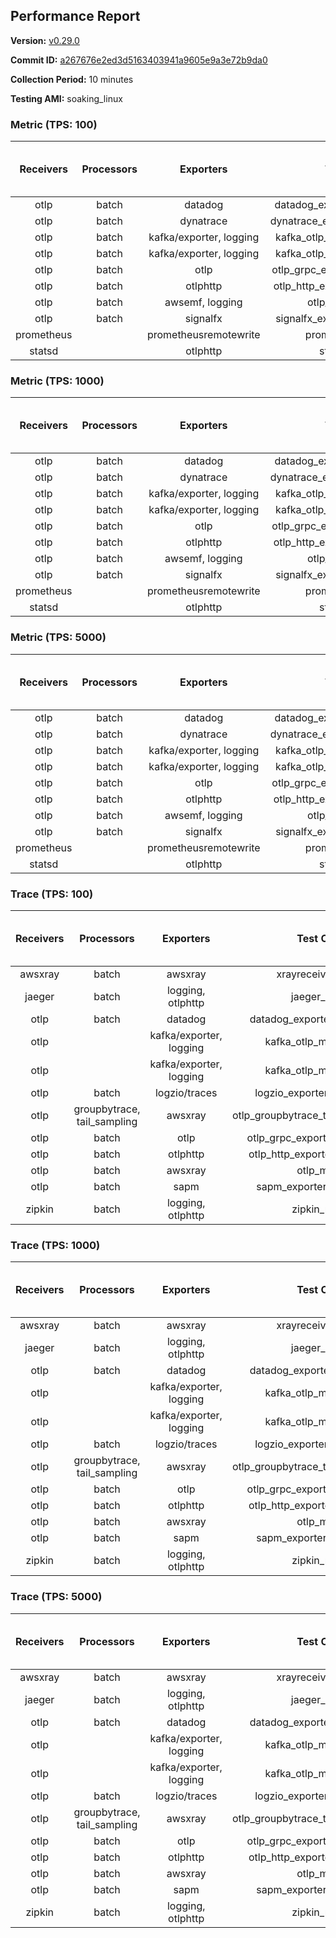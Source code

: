 ## Performance Report

**Version:** [v0.29.0](https://github.com/aws-observability/aws-otel-collector/releases/tag/v0.29.0)

**Commit ID:** [a267676e2ed3d5163403941a9605e9a3e72b9da0](https://github.com/aws-observability/aws-otel-collector/commit/a267676e2ed3d5163403941a9605e9a3e72b9da0)

**Collection Period:** 10 minutes

**Testing AMI:** soaking_linux


### Metric (TPS: 100)
| Receivers | Processors | Exporters | Test Case | Data Type | Instance Type | Avg CPU Usage (Percent) | Avg Memory Usage (Megabytes) | Max CPU Usage (Percent) | Max Memory Usage (Megabytes) |
|:---------:|:----------:|:---------:|:---------:|:---------:|:-------------:|:-----------------------:|:----------------------------:|:-----------------------:|:----------------------------:|
| otlp | batch | datadog | datadog_exporter_metric_mock | otlp | m5.2xlarge | 0.06 | 72.22 | 0.20 | 72.38 |
| otlp | batch | dynatrace | dynatrace_exporter_metric_mock | otlp | m5.2xlarge | 0.03 | 72.46 | 0.20 | 73.24 |
| otlp | batch | kafka/exporter, logging | kafka_otlp_metric_mock_2_8_1 | otlp | m5.2xlarge | 0.05 | 74.48 | 0.20 | 75.21 |
| otlp | batch | kafka/exporter, logging | kafka_otlp_metric_mock_3_2_0 | otlp | m5.2xlarge | 0.05 | 76.80 | 0.20 | 77.84 |
| otlp | batch | otlp | otlp_grpc_exporter_metric_mock | otlp | m5.2xlarge | 0.04 | 71.60 | 0.10 | 72.19 |
| otlp | batch | otlphttp | otlp_http_exporter_metric_mock | otlp | m5.2xlarge | 0.03 | 71.11 | 0.10 | 71.51 |
| otlp | batch | awsemf, logging | otlp_metric_mock | otlp | m5.2xlarge | 0.03 | 72.28 | 0.20 | 72.66 |
| otlp | batch | signalfx | signalfx_exporter_metric_mock | otlp | m5.2xlarge | 0.03 | 72.27 | 0.20 | 73.35 |
| prometheus |  | prometheusremotewrite | prometheus_mock | prometheus | m5.2xlarge | 0.09 | 86.48 | 0.30 | 88.36 |
| statsd |  | otlphttp | statsd_mock | statsd | m5.2xlarge | 0.01 | 71.55 | 0.10 | 71.64 |

### Metric (TPS: 1000)
| Receivers | Processors | Exporters | Test Case | Data Type | Instance Type | Avg CPU Usage (Percent) | Avg Memory Usage (Megabytes) | Max CPU Usage (Percent) | Max Memory Usage (Megabytes) |
|:---------:|:----------:|:---------:|:---------:|:---------:|:-------------:|:-----------------------:|:----------------------------:|:-----------------------:|:----------------------------:|
| otlp | batch | datadog | datadog_exporter_metric_mock | otlp | m5.2xlarge | 0.05 | 72.15 | 0.20 | 72.38 |
| otlp | batch | dynatrace | dynatrace_exporter_metric_mock | otlp | m5.2xlarge | 0.04 | 72.23 | 0.20 | 72.71 |
| otlp | batch | kafka/exporter, logging | kafka_otlp_metric_mock_2_8_1 | otlp | m5.2xlarge | 0.05 | 76.08 | 0.20 | 77.69 |
| otlp | batch | kafka/exporter, logging | kafka_otlp_metric_mock_3_2_0 | otlp | m5.2xlarge | 0.05 | 75.92 | 0.20 | 76.79 |
| otlp | batch | otlp | otlp_grpc_exporter_metric_mock | otlp | m5.2xlarge | 0.04 | 72.68 | 0.20 | 73.27 |
| otlp | batch | otlphttp | otlp_http_exporter_metric_mock | otlp | m5.2xlarge | 0.03 | 71.51 | 0.10 | 71.81 |
| otlp | batch | awsemf, logging | otlp_metric_mock | otlp | m5.2xlarge | 0.04 | 72.24 | 0.10 | 73.28 |
| otlp | batch | signalfx | signalfx_exporter_metric_mock | otlp | m5.2xlarge | 0.04 | 72.03 | 0.20 | 72.39 |
| prometheus |  | prometheusremotewrite | prometheus_mock | prometheus | m5.2xlarge | 1.03 | 113.36 | 1.90 | 118.82 |
| statsd |  | otlphttp | statsd_mock | statsd | m5.2xlarge | 0.01 | 72.09 | 0.20 | 72.17 |

### Metric (TPS: 5000)
| Receivers | Processors | Exporters | Test Case | Data Type | Instance Type | Avg CPU Usage (Percent) | Avg Memory Usage (Megabytes) | Max CPU Usage (Percent) | Max Memory Usage (Megabytes) |
|:---------:|:----------:|:---------:|:---------:|:---------:|:-------------:|:-----------------------:|:----------------------------:|:-----------------------:|:----------------------------:|
| otlp | batch | datadog | datadog_exporter_metric_mock | otlp | m5.2xlarge | 0.05 | 74.20 | 0.20 | 74.80 |
| otlp | batch | dynatrace | dynatrace_exporter_metric_mock | otlp | m5.2xlarge | 0.04 | 70.80 | 0.10 | 71.43 |
| otlp | batch | kafka/exporter, logging | kafka_otlp_metric_mock_2_8_1 | otlp | m5.2xlarge | 0.16 | 77.28 | 0.30 | 77.82 |
| otlp | batch | kafka/exporter, logging | kafka_otlp_metric_mock_3_2_0 | otlp | m5.2xlarge | 0.16 | 78.97 | 0.30 | 79.47 |
| otlp | batch | otlp | otlp_grpc_exporter_metric_mock | otlp | m5.2xlarge | 0.03 | 72.53 | 0.10 | 72.93 |
| otlp | batch | otlphttp | otlp_http_exporter_metric_mock | otlp | m5.2xlarge | 0.04 | 71.72 | 0.20 | 71.91 |
| otlp | batch | awsemf, logging | otlp_metric_mock | otlp | m5.2xlarge | 0.03 | 71.36 | 0.10 | 72.06 |
| otlp | batch | signalfx | signalfx_exporter_metric_mock | otlp | m5.2xlarge | 0.03 | 72.83 | 0.10 | 73.89 |
| prometheus |  | prometheusremotewrite | prometheus_mock | prometheus | m5.2xlarge | 5.94 | 250.34 | 9.50 | 268.20 |
| statsd |  | otlphttp | statsd_mock | statsd | m5.2xlarge | 0.01 | 70.12 | 0.20 | 70.15 |

### Trace (TPS: 100)
| Receivers | Processors | Exporters | Test Case | Data Type | Instance Type | Avg CPU Usage (Percent) | Avg Memory Usage (Megabytes) | Max CPU Usage (Percent) | Max Memory Usage (Megabytes) |
|:---------:|:----------:|:---------:|:---------:|:---------:|:-------------:|:-----------------------:|:----------------------------:|:-----------------------:|:----------------------------:|
| awsxray | batch | awsxray | xrayreceiver_mock | xray | m5.2xlarge | 3.72 | 86.20 | 4.00 | 87.17 |
| jaeger | batch | logging, otlphttp | jaeger_mock | jaeger | m5.2xlarge | 3.07 | 91.66 | 10.10 | 93.70 |
| otlp | batch | datadog | datadog_exporter_trace_mock | otlp | m5.2xlarge | 4.75 | 90.14 | 5.50 | 92.17 |
| otlp |  | kafka/exporter, logging | kafka_otlp_mock_2_8_1 | otlp | m5.2xlarge | 7.02 | 90.44 | 7.60 | 90.96 |
| otlp |  | kafka/exporter, logging | kafka_otlp_mock_3_2_0 | otlp | m5.2xlarge | 5.97 | 92.69 | 8.90 | 93.25 |
| otlp | batch | logzio/traces | logzio_exporter_trace_mock | otlp | m5.2xlarge | 3.69 | 87.98 | 3.90 | 89.16 |
| otlp | groupbytrace, tail_sampling | awsxray | otlp_groupbytrace_tailsampling_mock | otlp | m5.2xlarge | 4.96 | 107.03 | 5.60 | 125.10 |
| otlp | batch | otlp | otlp_grpc_exporter_trace_mock | otlp | m5.2xlarge | 2.93 | 144.83 | 4.10 | 189.81 |
| otlp | batch | otlphttp | otlp_http_exporter_trace_mock | otlp | m5.2xlarge | 3.92 | 87.26 | 4.30 | 89.05 |
| otlp | batch | awsxray | otlp_mock | otlp | m5.2xlarge | 3.45 | 86.56 | 3.60 | 87.35 |
| otlp | batch | sapm | sapm_exporter_trace_mock | otlp | m5.2xlarge | 3.03 | 98.72 | 3.20 | 99.21 |
| zipkin | batch | logging, otlphttp | zipkin_mock | zipkin | m5.2xlarge | 4.97 | 91.50 | 17.60 | 94.07 |

### Trace (TPS: 1000)
| Receivers | Processors | Exporters | Test Case | Data Type | Instance Type | Avg CPU Usage (Percent) | Avg Memory Usage (Megabytes) | Max CPU Usage (Percent) | Max Memory Usage (Megabytes) |
|:---------:|:----------:|:---------:|:---------:|:---------:|:-------------:|:-----------------------:|:----------------------------:|:-----------------------:|:----------------------------:|
| awsxray | batch | awsxray | xrayreceiver_mock | xray | m5.2xlarge | 18.64 | 90.26 | 19.30 | 92.20 |
| jaeger | batch | logging, otlphttp | jaeger_mock | jaeger | m5.2xlarge | 26.11 | 158.36 | 43.10 | 194.82 |
| otlp | batch | datadog | datadog_exporter_trace_mock | otlp | m5.2xlarge | 29.59 | 95.29 | 35.60 | 98.66 |
| otlp |  | kafka/exporter, logging | kafka_otlp_mock_2_8_1 | otlp | m5.2xlarge | 74.70 | 154.35 | 88.20 | 224.06 |
| otlp |  | kafka/exporter, logging | kafka_otlp_mock_3_2_0 | otlp | m5.2xlarge | 49.11 | 91.84 | 59.20 | 92.60 |
| otlp | batch | logzio/traces | logzio_exporter_trace_mock | otlp | m5.2xlarge | 25.61 | 88.11 | 26.30 | 89.60 |
| otlp | groupbytrace, tail_sampling | awsxray | otlp_groupbytrace_tailsampling_mock | otlp | m5.2xlarge | 47.05 | 142.16 | 51.20 | 146.62 |
| otlp | batch | otlp | otlp_grpc_exporter_trace_mock | otlp | m5.2xlarge | 26.39 | 738.67 | 38.60 | 1329.49 |
| otlp | batch | otlphttp | otlp_http_exporter_trace_mock | otlp | m5.2xlarge | 25.36 | 87.22 | 28.30 | 89.55 |
| otlp | batch | awsxray | otlp_mock | otlp | m5.2xlarge | 27.67 | 88.93 | 29.20 | 91.39 |
| otlp | batch | sapm | sapm_exporter_trace_mock | otlp | m5.2xlarge | 24.57 | 100.75 | 25.60 | 101.56 |
| zipkin | batch | logging, otlphttp | zipkin_mock | zipkin | m5.2xlarge | 33.88 | 285.69 | 50.90 | 436.72 |

### Trace (TPS: 5000)
| Receivers | Processors | Exporters | Test Case | Data Type | Instance Type | Avg CPU Usage (Percent) | Avg Memory Usage (Megabytes) | Max CPU Usage (Percent) | Max Memory Usage (Megabytes) |
|:---------:|:----------:|:---------:|:---------:|:---------:|:-------------:|:-----------------------:|:----------------------------:|:-----------------------:|:----------------------------:|
| awsxray | batch | awsxray | xrayreceiver_mock | xray | m5.2xlarge | 26.19 | 103.23 | 27.60 | 109.65 |
| jaeger | batch | logging, otlphttp | jaeger_mock | jaeger | m5.2xlarge | 25.10 | 184.26 | 41.80 | 210.41 |
| otlp | batch | datadog | datadog_exporter_trace_mock | otlp | m5.2xlarge | 115.88 | 100.85 | 118.80 | 103.92 |
| otlp |  | kafka/exporter, logging | kafka_otlp_mock_2_8_1 | otlp | m5.2xlarge | 143.60 | 2226.43 | 192.71 | 4613.91 |
| otlp |  | kafka/exporter, logging | kafka_otlp_mock_3_2_0 | otlp | m5.2xlarge | 134.90 | 3433.02 | 210.91 | 6735.71 |
| otlp | batch | logzio/traces | logzio_exporter_trace_mock | otlp | m5.2xlarge | 100.90 | 94.81 | 109.90 | 97.09 |
| otlp | groupbytrace, tail_sampling | awsxray | otlp_groupbytrace_tailsampling_mock | otlp | m5.2xlarge | 184.18 | 190.24 | 196.10 | 193.93 |
| otlp | batch | otlp | otlp_grpc_exporter_trace_mock | otlp | m5.2xlarge | 93.05 | 3376.97 | 158.10 | 6049.51 |
| otlp | batch | otlphttp | otlp_http_exporter_trace_mock | otlp | m5.2xlarge | 91.42 | 89.68 | 96.90 | 90.95 |
| otlp | batch | awsxray | otlp_mock | otlp | m5.2xlarge | 111.64 | 15215.11 | 315.20 | 26748.25 |
| otlp | batch | sapm | sapm_exporter_trace_mock | otlp | m5.2xlarge | 85.13 | 103.90 | 89.49 | 106.33 |
| zipkin | batch | logging, otlphttp | zipkin_mock | zipkin | m5.2xlarge | 33.93 | 384.09 | 50.00 | 519.72 |
